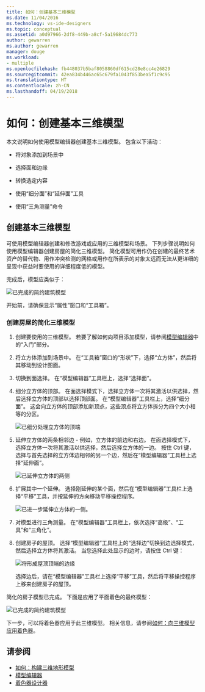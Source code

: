 ```yaml
---
title: 如何：创建基本三维模型
ms.date: 11/04/2016
ms.technology: vs-ide-designers
ms.topic: conceptual
ms.assetid: a0d97966-2df8-449b-a8cf-5a19684dc773
author: gewarren
ms.author: gewarren
manager: douge
ms.workload:
- multiple
ms.openlocfilehash: fb448037b5baf8058860df615cd28e8cc4e26829
ms.sourcegitcommit: 42ea834b446ac65c679fa1043f853bea5f1c9c95
ms.translationtype: HT
ms.contentlocale: zh-CN
ms.lasthandoff: 04/19/2018
---
```

# <a name="how-to-create-a-basic-3d-model"></a>如何：创建基本三维模型

本文说明如何使用模型编辑器创建基本三维模型。 包含以下活动：

-   将对象添加到场景中

-   选择面和边缘

-   转换选定内容

-   使用“细分面”和“延伸面”工具

-   使用“三角测量”命令

## <a name="create-a-basic-3d-model"></a>创建基本三维模型
 可使用模型编辑器创建和修改游戏或应用的三维模型和场景。 下列步骤说明如何使用模型编辑器创建房屋的简化三维模型。 简化模型可用作仍在创建的最终艺术资产的替代物、用作冲突检测的网格或用作在所表示的对象太远而无法从更详细的呈现中获益时要使用的详细程度低的模型。

 完成后，模型应类似于：

 ![已完成的简约建筑模型](../designers/media/gfx_model_demo_house_final.png "gfx_model_demo_house_final")

 开始前，请确保显示“属性”窗口和“工具箱”。

### <a name="to-create-a-simplified-3d-model-of-a-house"></a>创建房屋的简化三维模型

1.  创建要使用的三维模型。 若要了解如何向项目添加模型，请参阅[模型编辑器](../designers/model-editor.md)中的“入门”部分。

2.  将立方体添加到场景中。 在“工具箱”窗口的“形状”下，选择“立方体”，然后将其移动到设计图面。

3.  切换到面选择。 在“模型编辑器”工具栏上，选择“选择面”。

4.  细分立方体的顶部。 在面选择模式下，选择立方体一次将其激活以供选择，然后选择立方体的顶部以选择顶部面。 在“模型编辑器”工具栏上，选择“细分面”。 这会向立方体的顶部添加新顶点，这些顶点将立方体拆分为四个大小相等的分区。

     ![已细分处理立方体的顶端](../designers/media/gfx_model_demo_house_subdiv.png "gfx_model_demo_house_subdiv")

5.  延伸立方体的两条相邻边 - 例如，立方体的前边和右边。 在面选择模式下，选择立方体一次将其激活以供选择，然后选择立方体的一边。 按住 Ctrl 键，选择与首先选择的立方体边相邻的另一个边，然后在“模型编辑器”工具栏上选择“延伸面”。

     ![已延伸立方体的两侧](../designers/media/gfx_model_demo_house_extrude.png "gfx_model_demo_house_extrude")

6.  扩展其中一个延伸。 选择刚延伸的某个面，然后在“模型编辑器”工具栏上选择“平移”工具，并按延伸的方向移动平移操控程序。

     ![已进一步延伸立方体的一侧。](../designers/media/gfx_model_demo_house_extend.png "gfx_model_demo_house_extrude")

7.  对模型进行三角测量。 在“模型编辑器”工具栏上，依次选择“高级”、“工具”和“三角化”。

8.  创建房子的屋顶。 选择“模型编辑器”工具栏上的“选择边”切换到边选择模式，然后选择立方体将其激活。 当您选择此处显示的边时，请按住 Ctrl 键：

     ![将形成屋顶顶端的边缘](../designers/media/gfx_model_demo_house_edges.png "gfx_model_demo_house_edges")

     选择边后，请在“模型编辑器”工具栏上选择“平移”工具，然后将平移操控程序上移来创建房子的屋顶。

 简化的房子模型已完成。 下面是应用了平面着色的最终模型：

 ![已完成的简约建筑模型](../designers/media/gfx_model_demo_house_final.png "gfx_model_demo_house_final")

 下一步，可以将着色器应用于此三维模型。 相关信息，请参阅[如何：向三维模型应用着色器](../designers/how-to-apply-a-shader-to-a-3-d-model.md)。

## <a name="see-also"></a>请参阅

- [如何：构建三维地形模型](../designers/how-to-model-3-d-terrain.md)
- [模型编辑器](../designers/model-editor.md)
- [着色器设计器](../designers/shader-designer.md)
